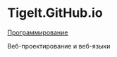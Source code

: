 # Tigelt.GitHub.io

<a href = "https://github.com/Tigelt/Programming">Программирование</a>

Веб-проектирование и веб-языки
